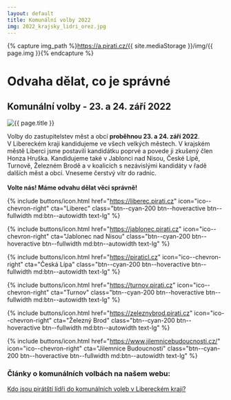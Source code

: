 ```yaml
---
layout: default
title: Komunální volby 2022
img: 2022_krajsky_lidri_orez.jpg
---
```

{% capture img_path %}https://a.pirati.cz/{{ site.mediaStorage }}/img/{{ page.img }}{% endcapture %}
<div class="container container--default">

<h1 class="head-alt-md md:head-alt-xl mt-24">Odvaha dělat, co je správné</h1>

<h2 class="head-alt-md mt-12">Komunální volby - 23. a 24. září 2022</h2>

<img class="w-full mt-12 mb-12" src="{{ img_path }}" alt="{{ page.title }}" />

<p class="leading-snug pt-2">
Volby do zastupitelstev měst a obcí <b>proběhnou 23. a&nbsp;24. září 2022</b>.<br/>
V Libereckém kraji kandidujeme ve všech velkých městech. V krajském městě Liberci jsme postavili kandidátku poprvé a povede ji zkušený člen Honza Hruška. Kandidujeme také v Jablonci nad Nisou, České Lípě, Turnově, Železném Brodě a v koalicích s nezávislými kandidáty v řadě dalších měst a obcí. Vneseme čerstvý vítr do radnic.<br/><br/>
<b>Volte nás! Máme odvahu dělat věci správně!</b><br/>
</p>


<div class="mt-12 space-y-4 mb-12">

  {% include buttons/icon.html href="https://liberec.pirati.cz" icon="ico--chevron-right" cta="Liberec" class="btn--cyan-200 btn--hoveractive btn--fullwidth md:btn--autowidth text-lg" %}
 
  {% include buttons/icon.html href="https://jablonec.pirati.cz" icon="ico--chevron-right" cta="Jablonec nad Nisou" class="btn--cyan-200 btn--hoveractive btn--fullwidth md:btn--autowidth text-lg" %}
 
  {% include buttons/icon.html href="https://piraticl.cz" icon="ico--chevron-right" cta="Česká Lípa" class="btn--cyan-200 btn--hoveractive btn--fullwidth md:btn--autowidth text-lg" %}
 
  {% include buttons/icon.html href="https://turnov.pirati.cz" icon="ico--chevron-right" cta="Turnov" class="btn--cyan-200 btn--hoveractive btn--fullwidth md:btn--autowidth text-lg" %}
 
  {% include buttons/icon.html href="https://zeleznybrod.pirati.cz" icon="ico--chevron-right" cta="Železný Brod" class="btn--cyan-200 btn--hoveractive btn--fullwidth md:btn--autowidth text-lg" %}

  {% include buttons/icon.html href="https://www.jilemnicebudoucnosti.cz/" icon="ico--chevron-right" cta="Jilemnice Budoucnosti" class="btn--cyan-200 btn--hoveractive btn--fullwidth md:btn--autowidth text-lg" %}


 </div>


<h3 class="head-alt-md mt-12">Články o komunálních volbách na našem webu:</h3>

<p class="leading-snug pt-2 mb-24">
<a href="/aktuality/kdo-jsou-piratsti-lidri-do-komunalnich-voleb-v-libereckem-kraji.html">Kdo jsou pirátští lídři do komunálních voleb v Libereckém kraji?</a>
</p>

</div>